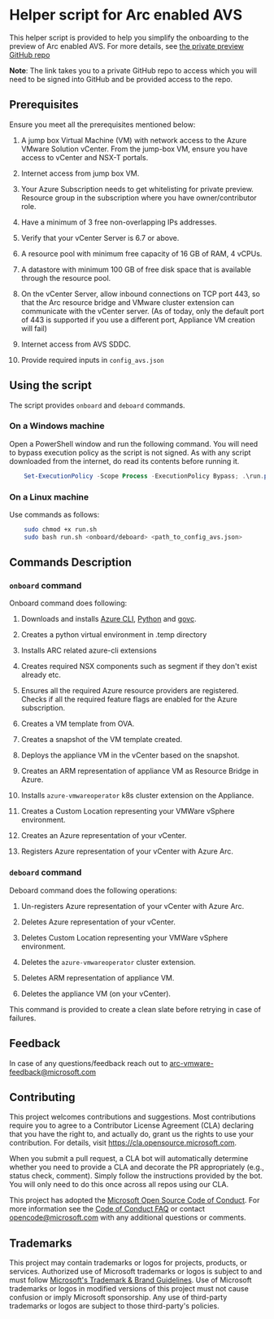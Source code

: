 # Helper script for Arc enabled AVS

This helper script is provided to help you simplify the onboarding to the preview of Arc enabled AVS. For more details, see [the private preview GitHub repo](https://github.com/Azure/ArcOnAVS)

**Note**: The link takes you to a private GitHub repo to access which you will need to be signed into GitHub and be provided access to the repo.

## Prerequisites

Ensure you meet all the prerequisites mentioned below:

1. A jump box Virtual Machine (VM) with network access to the Azure VMware Solution vCenter. From the jump-box VM, ensure you have access to vCenter and NSX-T portals. 

2. Internet access from jump box VM.

3. Your Azure Subscription needs to get whitelisting for private preview. Resource group in the subscription where you have owner/contributor role.

4. Have a minimum of 3 free non-overlapping IPs addresses.

5. Verify that your vCenter Server is 6.7 or above.

6. A resource pool with minimum free capacity of 16 GB of RAM, 4 vCPUs.

7. A datastore with minimum 100 GB of free disk space that is available through the resource pool.

8. On the vCenter Server, allow inbound connections on TCP port 443, so that the Arc resource bridge and VMware cluster extension can communicate with the vCenter server.
(As of today, only the default port of 443 is supported if you use a different port, Appliance VM creation will fail) 

9. Internet access from AVS SDDC.

10. Provide required inputs in `config_avs.json`

## Using the script

The script provides `onboard` and `deboard` commands.

### On a Windows machine

Open a PowerShell window and run the following command. You will need to bypass execution policy as the script is not signed.
As with any script downloaded from the internet, do read its contents before running it.

```powershell
	Set-ExecutionPolicy -Scope Process -ExecutionPolicy Bypass; .\run.ps1 -Operation <onboard/deboard> -FilePath <path_to_config_avs.json>
```

### On a Linux machine

Use commands as follows:

```bash
	sudo chmod +x run.sh 
	sudo bash run.sh <onboard/deboard> <path_to_config_avs.json>
```

## Commands Description

### `onboard` command

Onboard command does following:

1. Downloads and installs [Azure CLI](https://docs.microsoft.com/en-us/cli/azure/install-azure-cli), [Python](https://www.python.org/downloads/) and [govc](https://github.com/vmware/govmomi/releases).

2. Creates a python virtual environment in .temp directory

3. Installs ARC related azure-cli extensions

4. Creates required NSX components such as segment if they don't exist already etc.

3. Ensures all the required Azure resource providers are registered. Checks if all the required feature flags are enabled for the Azure subscription.

3. Creates a VM template from OVA.

4. Creates a snapshot of the VM template created.

5. Deploys the appliance VM in the vCenter based on the snapshot.

6. Creates an ARM representation of appliance VM as Resource Bridge in Azure.

7. Installs `azure-vmwareoperator` k8s cluster extension on the Appliance.

8. Creates a Custom Location representing your VMWare vSphere environment.

9. Creates an Azure representation of your vCenter.

10. Registers Azure representation of your vCenter with Azure Arc.

### `deboard` command

Deboard command does the following operations:

1. Un-registers Azure representation of your vCenter with Azure Arc.

2. Deletes Azure representation of your vCenter.

3. Deletes Custom Location representing your VMWare vSphere environment.

4. Deletes the `azure-vmwareoperator` cluster extension.

5. Deletes ARM representation of appliance VM.

6. Deletes the appliance VM (on your vCenter).

This command is provided to create a clean slate before retrying in case of failures.

## Feedback

In case of any questions/feedback reach out to arc-vmware-feedback@microsoft.com

## Contributing

This project welcomes contributions and suggestions.  Most contributions require you to agree to a
Contributor License Agreement (CLA) declaring that you have the right to, and actually do, grant us
the rights to use your contribution. For details, visit https://cla.opensource.microsoft.com.

When you submit a pull request, a CLA bot will automatically determine whether you need to provide
a CLA and decorate the PR appropriately (e.g., status check, comment). Simply follow the instructions
provided by the bot. You will only need to do this once across all repos using our CLA.

This project has adopted the [Microsoft Open Source Code of Conduct](https://opensource.microsoft.com/codeofconduct/).
For more information see the [Code of Conduct FAQ](https://opensource.microsoft.com/codeofconduct/faq/) or
contact [opencode@microsoft.com](mailto:opencode@microsoft.com) with any additional questions or comments.

## Trademarks

This project may contain trademarks or logos for projects, products, or services. Authorized use of Microsoft 
trademarks or logos is subject to and must follow 
[Microsoft's Trademark & Brand Guidelines](https://www.microsoft.com/en-us/legal/intellectualproperty/trademarks/usage/general).
Use of Microsoft trademarks or logos in modified versions of this project must not cause confusion or imply Microsoft sponsorship.
Any use of third-party trademarks or logos are subject to those third-party's policies.

